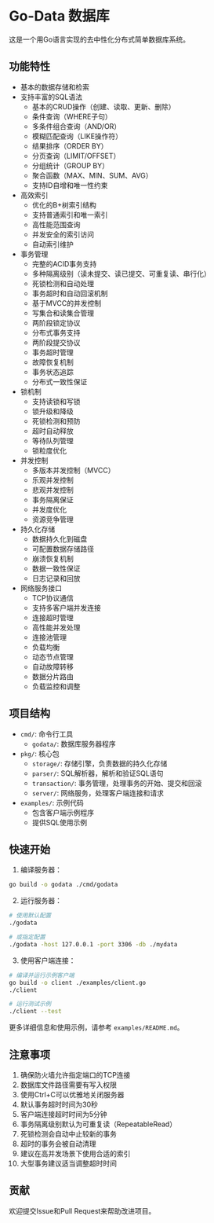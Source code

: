 # Go-Data 数据库

这是一个用Go语言实现的去中性化分布式简单数据库系统。

## 功能特性

- 基本的数据存储和检索
- 支持丰富的SQL语法
  - 基本的CRUD操作（创建、读取、更新、删除）
  - 条件查询（WHERE子句）
  - 多条件组合查询（AND/OR）
  - 模糊匹配查询（LIKE操作符）
  - 结果排序（ORDER BY）
  - 分页查询（LIMIT/OFFSET）
  - 分组统计（GROUP BY）
  - 聚合函数（MAX、MIN、SUM、AVG）
  - 支持ID自增和唯一性约束
- 高效索引
  - 优化的B+树索引结构
  - 支持普通索引和唯一索引
  - 高性能范围查询
  - 并发安全的索引访问
  - 自动索引维护
- 事务管理
  - 完整的ACID事务支持
  - 多种隔离级别（读未提交、读已提交、可重复读、串行化）
  - 死锁检测和自动处理
  - 事务超时和自动回滚机制
  - 基于MVCC的并发控制
  - 写集合和读集合管理
  - 两阶段锁定协议
  - 分布式事务支持
  - 两阶段提交协议
  - 事务超时管理
  - 故障恢复机制
  - 事务状态追踪
  - 分布式一致性保证
- 锁机制
  - 支持读锁和写锁
  - 锁升级和降级
  - 死锁检测和预防
  - 超时自动释放
  - 等待队列管理
  - 锁粒度优化
- 并发控制
  - 多版本并发控制（MVCC）
  - 乐观并发控制
  - 悲观并发控制
  - 事务隔离保证
  - 并发度优化
  - 资源竞争管理
- 持久化存储
  - 数据持久化到磁盘
  - 可配置数据存储路径
  - 崩溃恢复机制
  - 数据一致性保证
  - 日志记录和回放
- 网络服务接口
  - TCP协议通信
  - 支持多客户端并发连接
  - 连接超时管理
  - 高性能并发处理
  - 连接池管理
  - 负载均衡
  - 动态节点管理
  - 自动故障转移
  - 数据分片路由
  - 负载监控和调整

## 项目结构

- `cmd/`: 命令行工具
  - `godata/`: 数据库服务器程序
- `pkg/`: 核心包
  - `storage/`: 存储引擎，负责数据的持久化存储
  - `parser/`: SQL解析器，解析和验证SQL语句
  - `transaction/`: 事务管理，处理事务的开始、提交和回滚
  - `server/`: 网络服务，处理客户端连接和请求
- `examples/`: 示例代码
  - 包含客户端示例程序
  - 提供SQL使用示例

## 快速开始

1. 编译服务器：
```bash
go build -o godata ./cmd/godata
```

2. 运行服务器：
```bash
# 使用默认配置
./godata

# 或指定配置
./godata -host 127.0.0.1 -port 3306 -db ./mydata
```

3. 使用客户端连接：
```bash
# 编译并运行示例客户端
go build -o client ./examples/client.go
./client

# 运行测试示例
./client --test
```

更多详细信息和使用示例，请参考 `examples/README.md`。

## 注意事项

1. 确保防火墙允许指定端口的TCP连接
2. 数据库文件路径需要有写入权限
3. 使用Ctrl+C可以优雅地关闭服务器
4. 默认事务超时时间为30秒
5. 客户端连接超时时间为5分钟
6. 事务隔离级别默认为可重复读（RepeatableRead）
7. 死锁检测会自动中止较新的事务
8. 超时的事务会被自动清理
9. 建议在高并发场景下使用合适的索引
10. 大型事务建议适当调整超时时间

## 贡献

欢迎提交Issue和Pull Request来帮助改进项目。